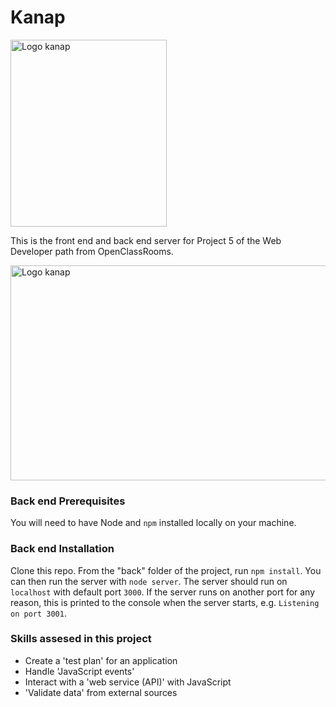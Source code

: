# Kanap

<img src="./front/images/logo.png" alt="Logo kanap" width="250" height="299">

This is the front end and back end server for Project 5 of the Web Developer path from OpenClassRooms.

<img src="./front/images/banniere.png" alt="Logo kanap" width="800" height="344">

### Back end Prerequisites

You will need to have Node and `npm` installed locally on your machine.

### Back end Installation

Clone this repo. From the "back" folder of the project, run `npm install`. You
can then run the server with `node server`.
The server should run on `localhost` with default port `3000`. If the
server runs on another port for any reason, this is printed to the
console when the server starts, e.g. `Listening on port 3001`.

### Skills assesed in this project

<ul>
    <li>Create a 'test plan' for an application</li>
    <li>Handle 'JavaScript events'</li>
    <li>Interact with a 'web service (API)' with JavaScript</li>
    <li>'Validate data' from external sources</li>
</ul>
